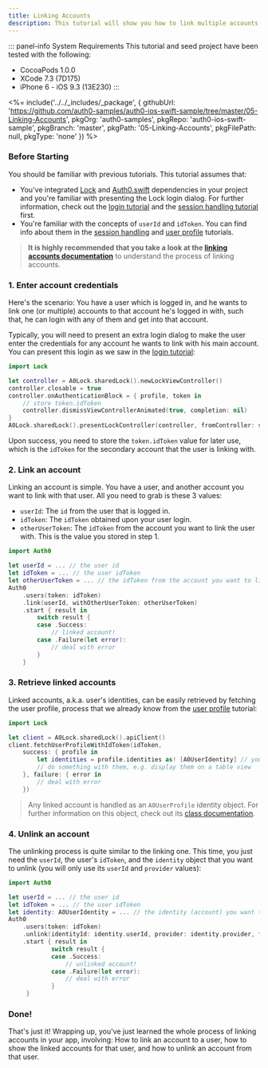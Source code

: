 ```yaml
---
title: Linking Accounts
description: This tutorial will show you how to link multiple accounts within the same user.
---
```


::: panel-info System Requirements
This tutorial and seed project have been tested with the following:

- CocoaPods 1.0.0
- XCode 7.3 (7D175)
- iPhone 6 - iOS 9.3 (13E230)
  :::

<%= include('../../_includes/_package', {
  githubUrl: 'https://github.com/auth0-samples/auth0-ios-swift-sample/tree/master/05-Linking-Accounts',
  pkgOrg: 'auth0-samples',
  pkgRepo: 'auth0-ios-swift-sample',
  pkgBranch: 'master',
  pkgPath: '05-Linking-Accounts',
  pkgFilePath: null,
  pkgType: 'none'
}) %>

### Before Starting

You should be familiar with previous tutorials. This tutorial assumes that:

- You've integrated [Lock](https://github.com/auth0/Lock.iOS-OSX) and [Auth0.swift](https://github.com/auth0/Auth0.swift/) dependencies in your project and you're familiar with presenting the Lock login dialog. For further information, check out the [login tutorial](01-login.md) and the [session handling tutorial](03-session-handling.md) first.
- You're familiar with the concepts of `userId` and `idToken`. You can find info about them in the [session handling](03-session-handling.md) and [user profile](04-user-profile.md) tutorials.

> **It is highly recommended that you take a look at the [linking accounts documentation](https://auth0.com/docs/link-accounts)** to understand the process of linking accounts.

### 1. Enter account credentials

Here's the scenario: You have a user which is logged in, and he wants to link one (or multiple) accounts to that account he's logged in with, such that, he can login with any of them and get into that account.

Typically, you will need to present an extra login dialog to make the user enter the credentials for any account he wants to link with his main account. You can present this login as we saw in the [login tutorial](01-login.md):

```swift
import Lock
```

```swift
let controller = A0Lock.sharedLock().newLockViewController()
controller.closable = true
controller.onAuthenticationBlock = { profile, token in
    // store token.idToken
    controller.dismissViewControllerAnimated(true, completion: nil)
}
A0Lock.sharedLock().presentLockController(controller, fromController: self)
```

Upon success, you need to store the `token.idToken` value for later use, which is the `idToken` for the secondary account that the user is linking with.

### 2. Link an account

Linking an account is simple. You have a user, and another account you want to link with that user. All you need to grab is these 3 values:

- `userId`: The `id` from the user that is logged in.
- `idToken`: The `idToken` obtained upon your user login.
- `otherUserToken`: The `idToken` from the account you want to link the user with. This is the value you stored in step 1.

```swift
import Auth0
```

```swift
let userId = ... // the user id
let idToken = ... // the user idToken
let otherUserToken = ... // the idToken from the account you want to link the user with
Auth0
    .users(token: idToken)
    .link(userId, withOtherUserToken: otherUserToken)
    .start { result in
        switch result {
        case .Success:
            // linked account!
        case .Failure(let error):
            // deal with error
        }
    }
```

### 3. Retrieve linked accounts

Linked accounts, a.k.a. user's identities, can be easily retrieved by fetching the user profile, process that we already know from the [user profile](04-user-profile.md) tutorial:

```swift
import Lock
```

```swift
let client = A0Lock.sharedLock().apiClient()
client.fetchUserProfileWithIdToken(idToken,
    success: { profile in
        let identities = profile.identities as! [A0UserIdentity] // you've got the linked accounts here
        // do something with them, e.g. display them on a table view
    }, failure: { error in
        // deal with error
    })
```

> Any linked account is handled as an `A0UserProfile` identity object. For further information on this object, check out its [class documentation](https://github.com/auth0/Lock.iOS-OSX/blob/master/Lock/Core/A0UserIdentity.h).

### 4. Unlink an account

The unlinking process is quite similar to the linking one. This time, you just need the `userId`, the user's `idToken`, and the `identity` object that you want to unlink (you will only use its `userId` and `provider` values):

```swift
import Auth0
```

```swift
let userId = ... // the user id
let idToken = ... // the user idToken
let identity: A0UserIdentity = ... // the identity (account) you want to unlink from the user
Auth0
    .users(token: idToken)
    .unlink(identityId: identity.userId, provider: identity.provider, fromUserId: userId)
    .start { result in
            switch result {
            case .Success:
                // unlinked account!
            case .Failure(let error):
                // deal with error
            }
     }
```

### Done!

That's just it! Wrapping up, you've just learned the whole process of linking accounts in your app, involving: How to link an account to a user, how to show the linked accounts for that user, and how to unlink an account from that user.